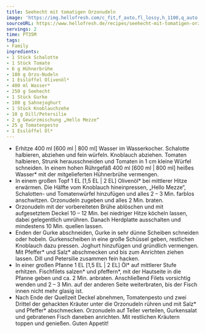 ```yaml
---
title: Seehecht mit tomatigen Orzonudeln
image: 'https://img.hellofresh.com/c_fit,f_auto,fl_lossy,h_1100,q_auto,w_2600/hellofresh_s3/image/seehecht-mit-tomatigen-orzonudeln-553b1211.jpg'
sourceURL: https://www.hellofresh.de/recipes/seehecht-mit-tomatigen-orzonudeln-62f0fc4447b4af40ab066b22
servings: 2
time: PT35M
tags:
- Family
ingredients:
- 1 Stück Schalotte
- 1 Stück Tomate
- 6 g Hühnerbrühe
- 180 g Orzo-Nudeln
- 1 Esslöffel Olivenöl*
- 400 ml Wasser*
- 250 g Seehecht
- 1 Stück Gurke
- 100 g Sahnejoghurt
- 1 Stück Knoblauchzehe
- 10 g Dill/Petersilie
- 2 g Gewürzmischung „Hello Mezze“
- 25 g Tomatenpesto
- 1 Esslöffel Öl*
---
```


- Erhitze 400 ml [600 ml | 800 ml] Wasser im Wasserkocher.  Schalotte halbieren, abziehen und fein würfeln.  Knoblauch abziehen.  Tomaten halbieren, Strunk herausschneiden und Tomaten in 1 cm kleine Würfel schneiden.  In einem hohen Rührgefäß 400 ml [600 ml | 800 ml] heißes Wasser\* mit der mitgelieferten Hühnerbrühe vermengen.
- In einem großen Topf 1 EL [1,5 EL | 2 EL] Olivenöl\* bei mittlerer Hitze erwärmen. Die Hälfte vom Knoblauch hineinpressen, „Hello Mezze“, Schalotten- und Tomatenwürfel hinzufügen und alles 2 – 3 Min. farblos anschwitzen.  Orzonudeln zugeben und alles 2 Min. braten.
- Orzonudeln mit der vorbereiteten Brühe ablöschen und mit aufgesetztem Deckel 10 – 12 Min. bei niedriger Hitze köcheln lassen, dabei gelegentlich umrühren. Danach Herdplatte ausschalten und mindestens 10 Min. quellen lassen.
- Enden der Gurke abschneiden, Gurke in sehr dünne Scheiben schneiden oder hobeln. Gurkenscheiben in eine große Schüssel geben, restlichen Knoblauch dazu pressen.  Joghurt hinzufügen und gründlich vermengen. Mit Pfeffer\* und Salz\* abschmecken und bis zum Anrichten ziehen lassen.  Dill und Petersilie zusammen fein hacken.
- In einer großen Pfanne 1 EL [1,5 EL | 2 EL] Öl\* auf mittlerer Stufe erhitzen.  Fischfilets salzen\* und pfeffern\*, mit der Hautseite in die Pfanne geben und ca. 2 Min. anbraten. Anschließend Filets vorsichtig wenden und 2 – 3 Min. auf der anderen Seite weiterbraten, bis der Fisch innen nicht mehr glasig ist.
- Nach Ende der Quellzeit Deckel abnehmen, Tomatenpesto und zwei Drittel der gehackten Kräuter unter die Orzonudeln rühren und mit Salz\* und Pfeffer\* abschmecken.  Orzonudeln auf Teller verteilen, Gurkensalat und gebratenen Fisch daneben anrichten. Mit restlichen Kräutern toppen und genießen.  Guten Appetit!
